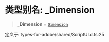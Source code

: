 # 类型别名: \_Dimension

> **\_Dimension** = [`Dimension`](../classes/Dimension.md)

定义于: types-for-adobe/shared/ScriptUI.d.ts:25
